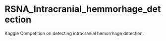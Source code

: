 # RSNA_Intracranial_hemmorhage_detection

Kaggle Competition on detecting intracranial hemorrhage detection.
